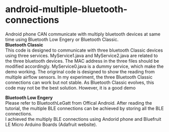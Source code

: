 android-multiple-bluetooth-connections
======================================
Android phone CAN communicate with multiply bluetooth devices at same time using Bluetooth Low Engery or Bluetooth Classic.<br />
**Bluetooth Classic**<br />
This code is designed to communicate with three bluetooth Classic devices using three services. MyService1.java and MyService2.java are related to the three bluetooth devices. The MAC address in the three files should be modified accordingly. MyService0.java is a dummy service, which make the demo working. The origrinal code is designed to show the reading from multiple airflow sensors. In my experiment, the three Bluetooth Classic connections can work but not stable. As Bluetooth Classic evolves, this code may not be the best solution. However, it is a good demo  <br />

**Bluetooth Low Engery** <br />
Please refer to BluetoothLeGatt from Offical Android. After reading the tutorial, the multiple BLE connections can be achieved by storing all the BLE connections. <br />
I achieved the multiply BLE connections using Andorid phone and Bluefruit LE Micro Arduino Boards (Adafruit website). 

